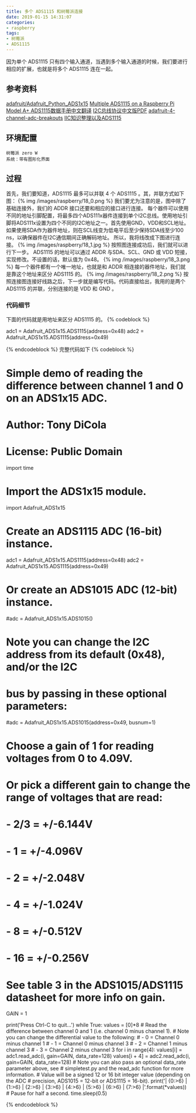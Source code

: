 ```yaml
---
title: 多个 ADS1115 和树莓派连接
date: 2019-01-15 14:31:07
categories:
- raspberry
tags:
- 树莓派
- ADS1115
---
```

因为单个 ADS1115 只有四个输入通道，当遇到多个输入通道的时候，我们要进行相应的扩展，也就是将多个 ADS1115 连在一起。
<!--more-->
## 参考资料
[adafruit/Adafruit_Python_ADS1x15](https://github.com/adafruit/Adafruit_Python_ADS1x15/blob/master/Adafruit_ADS1x15/ADS1x15.py)
[Multiple ADS1115 on a Raspberry Pi Model A+ ](https://forums.adafruit.com/viewtopic.php?f=19&t=84375)
[ADS1115数据手册中文翻译](https://wenku.baidu.com/view/8bab101feef9aef8941ea76e58fafab069dc44e7.html?re=view)
[I2C总线协议中文版PDF](https://wenku.baidu.com/view/3ecc0242a8956bec0975e330.html)
[adafruit-4-channel-adc-breakouts](https://learn.adafruit.com/adafruit-4-channel-adc-breakouts?view=all)
[IIC知识整理以及ADS1115](https://blog.csdn.net/g2117805/article/details/70058978)
## 环境配置

	树莓派 zero W
	系统：带有图形化界面
	
## 过程
首先，我们要知道，ADS1115 最多可以并联 4 个 ADS1115 。其，并联方式如下图：
{% img /images/raspberry/18_0.png %}
我们要尤为注意的是，图中除了基础连接外，我们的 ADDR 接口还要和相应的接口进行连接。
每个器件可以使用不同的地址引脚配置，将最多四个ADS111x器件连接到单个I2C总线。使用地址引脚将ADS111x设置为四个不同的I2C地址之一。首先使用GND，VDD和SCL地址。如果使用SDA作为器件地址，则在SCL线变为低电平后至少保持SDA线至少100 ns，以确保器件在I2C通信期间正确解码地址。
所以，我将线改成下图进行连接。
{% img /images/raspberry/18_1.jpg %}
按照图连接成功后，我们就可以进行下一步。
ADS1115 的地址可以通过 ADDR 与SDA、SCL、GND 或 VDD 短接，实现修改。不设置的话，默认值为 0x48。
{% img /images/raspberry/18_3.png %}
每一个器件都有一个唯一地址，也就是和 ADDR 相连接的器件地址，我们就是靠这个地址来区分 ADS1115 的。
{% img /images/raspberry/18_2.png %}
按照连接图连接好线路之后，下一步就是编写代码。代码直接给出，我用的是两个 ADS1115 的并联，分别连接的是 VDD 和 GND 。
### 代码细节
下面的代码就是用地址来区分 ADS1115 的。
{% codeblock %}

adc1 = Adafruit_ADS1x15.ADS1115(address=0x48)
adc2 = Adafruit_ADS1x15.ADS1115(address=0x49)

{% endcodeblock %}
完整代码如下
{% codeblock %}

# Simple demo of reading the difference between channel 1 and 0 on an ADS1x15 ADC.
# Author: Tony DiCola
# License: Public Domain
import time

# Import the ADS1x15 module.
import Adafruit_ADS1x15


# Create an ADS1115 ADC (16-bit) instance.
adc1 = Adafruit_ADS1x15.ADS1115(address=0x48)
adc2 = Adafruit_ADS1x15.ADS1115(address=0x49)
# Or create an ADS1015 ADC (12-bit) instance.
#adc = Adafruit_ADS1x15.ADS1015()

# Note you can change the I2C address from its default (0x48), and/or the I2C
# bus by passing in these optional parameters:
#adc = Adafruit_ADS1x15.ADS1015(address=0x49, busnum=1)

# Choose a gain of 1 for reading voltages from 0 to 4.09V.
# Or pick a different gain to change the range of voltages that are read:
#  - 2/3 = +/-6.144V
#  -   1 = +/-4.096V
#  -   2 = +/-2.048V
#  -   4 = +/-1.024V
#  -   8 = +/-0.512V
#  -  16 = +/-0.256V
# See table 3 in the ADS1015/ADS1115 datasheet for more info on gain.
GAIN = 1

print('Press Ctrl-C to quit...')
while True:
	values = [0]*8
    # Read the difference between channel 0 and 1 (i.e. channel 0 minus channel 1).
    # Note you can change the differential value to the following:
    #  - 0 = Channel 0 minus channel 1
    #  - 1 = Channel 0 minus channel 3
    #  - 2 = Channel 1 minus channel 3
    #  - 3 = Channel 2 minus channel 3
	for i in range(4):
		values[i] = adc1.read_adc(i, gain=GAIN, data_rate=128)
		values[i + 4] = adc2.read_adc(i, gain=GAIN, data_rate=128)
    # Note you can also pass an optional data_rate parameter above, see
    # simpletest.py and the read_adc function for more information.
    # Value will be a signed 12 or 16 bit integer value (depending on the ADC
    # precision, ADS1015 = 12-bit or ADS1115 = 16-bit).
	print('| {0:>6} | {1:>6} | {2:>6} | {3:>6} | {4:>6} | {5:>6} | {6:>6} | {7:>6} |'.format(*values))
    # Pause for half a second.
	time.sleep(0.5)


{% endcodeblock %}









